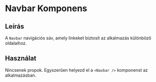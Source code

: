 # Navbar Komponens

## Leírás
A `Navbar` navigációs sáv, amely linkeket biztosít az alkalmazás különböző oldalaihoz.

## Használat
Nincsenek propok. Egyszerűen helyezd el a `<Navbar />` komponenst az alkalmazásban.